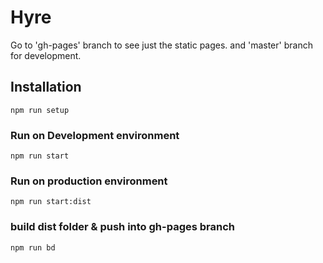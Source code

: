 # Hyre

Go to 'gh-pages' branch to see just the static pages.
and 'master' branch for development.

## Installation

```
npm run setup 
 ```

### Run on Development environment
 ```
npm run start
 ```
 
### Run on production environment
 ```
npm run start:dist
 ```

### build dist folder & push into gh-pages branch
 ```
npm run bd
 ```
 

